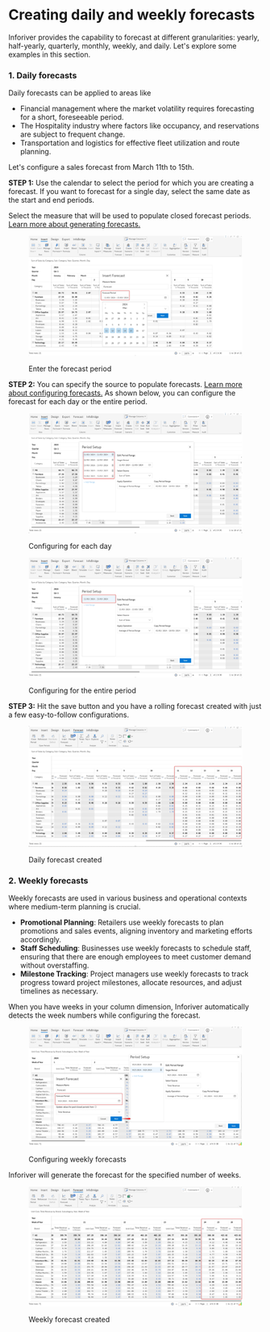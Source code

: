 # Creating daily and weekly forecasts

Inforiver provides the capability to forecast at different granularities: yearly, half-yearly, quarterly, monthly, weekly, and daily. Let's explore some examples in this section.

### 1. Daily forecasts

Daily forecasts can be applied to areas like &#x20;

* Financial management where the market volatility requires forecasting for a short, foreseeable period.&#x20;
* The Hospitality industry where factors like occupancy, and reservations are subject to frequent change. &#x20;
* Transportation and logistics for effective fleet utilization and route planning.

Let's configure a sales forecast from March 11th to 15th.

**STEP 1:** Use the calendar to select the period for which you are creating a forecast. If you want to forecast for a single day, select the same date as the start and end periods.&#x20;

Select the measure that will be used to populate closed forecast periods. [Learn more about generating forecasts.](../../forecasting.md#id-1.-generating-a-forecast)

<figure><img src="../../../../.gitbook/assets/image (517) (3).png" alt=""><figcaption><p>Enter the forecast period</p></figcaption></figure>

**STEP 2:**  You can specify the source to populate forecasts. [Learn more about configuring forecasts.](../../forecasting.md#id-2.-configuring-the-forecast) As shown below, you can configure the forecast for each day or the entire period.

<div>

<figure><img src="../../../../.gitbook/assets/image (1) (13).png" alt=""><figcaption><p>Configuring for each day</p></figcaption></figure>

 

<figure><img src="../../../../.gitbook/assets/FC config.png" alt=""><figcaption><p>Configuring for the entire period</p></figcaption></figure>

</div>

**STEP 3:** Hit the save button and you have a rolling forecast created with just a few easy-to-follow configurations.

<figure><img src="../../../../.gitbook/assets/image (2) (12).png" alt=""><figcaption><p>Daily forecast created</p></figcaption></figure>

### 2. Weekly forecasts

Weekly forecasts are used in various business and operational contexts where medium-term planning is crucial.

* **Promotional Planning**: Retailers use weekly forecasts to plan promotions and sales events, aligning inventory and marketing efforts accordingly.
* **Staff Scheduling**: Businesses use weekly forecasts to schedule staff, ensuring that there are enough employees to meet customer demand without overstaffing.
* **Milestone Tracking**: Project managers use weekly forecasts to track progress toward project milestones, allocate resources, and adjust timelines as necessary.

When you have weeks in your column dimension, Inforiver automatically detects the week numbers while configuring the forecast.

<figure><img src="../../../../.gitbook/assets/5.3. Weekly forecast.png" alt=""><figcaption><p>Configuring weekly forecasts</p></figcaption></figure>

Inforiver will generate the forecast for the specified number of weeks.

<figure><img src="../../../../.gitbook/assets/5.4. Weekly forecast generated.png" alt=""><figcaption><p>Weekly forecast created</p></figcaption></figure>
